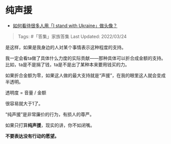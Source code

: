 # 纯声援

- [如何看待很多人用「I stand with Ukraine」做头像？](https://www.zhihu.com/question/519129545/answer/2405407954)

>Tags: #「答集」家族答集 
>Last Updated: 2022/03/24

是这样，如果是我身边的人对某个事情表示这种程度的支持。

我一定会看ta做了具体什么力度的实际贡献——那种具体可以折合成金额的支持。比如，ta是不是捐了钱，ta是不是出了某种本来要用钱买的力。

如果折合金额为零，如果这人做的最大支持就是“声援”，在我的眼里这人就会变成半透明。

透明度 = 音量 / 金额

很容易就大于1了。

  

“纯声援”是非常廉价的行为，有损人的尊严。

如果只打算**纯声援**，现实的讲，你不如闭嘴。

  

**不要表达没有行动的愿望。**
